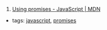 1. [Using promises - JavaScript | MDN](https://developer.mozilla.org/en-US/docs/Web/JavaScript/Guide/Using_promises)
  * tags: [javascript](tags/javascript.md), [promises](tags/promises.md)

